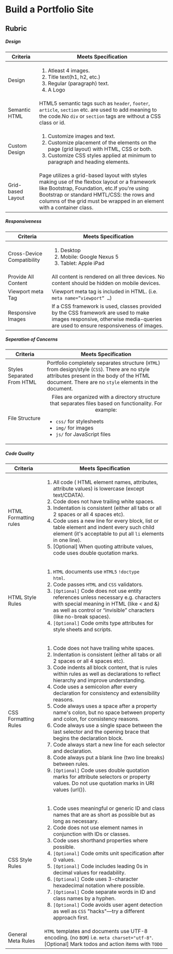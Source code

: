 # Build a Portfolio Site

Rubric
------

##### Design

| Criteria | Meets Specification |
| -------- | :-----------------: |
| Design | <ol align="left"><li>Atleast 4 images.</li><li>Title text(h1, h2, etc.)</li><li>Regular (paragraph) text.</li><li>A Logo</li> |
| Semantic HTML | <div align="left">HTML5 semantic tags such as <code>header</code>, <code>footer</code>, <code>article</code>, <code>section</code> etc. are used to add meaning to the code.No <code>div</code> or <code>section</code> tags are without a CSS class or id.</div> |
| Custom Design | <ol align="left"><li>Customize images and text.</li><li>Customize placement of the elements on the page (grid layout) with HTML, CSS or both.</li><li>Customize CSS styles applied at minimum to paragraph and heading elements.</li><ol> |
| Grid-based Layout | <div align="left">Page utilizes a grid-based layout with styles making use of the flexbox layout or a framework like Bootstrap, Foundation, etc.If you're using Bootstrap or standard HMTL/CSS: the rows and columns of the grid must be wrapped in an element with a container class.</div> |


##### Responsiveness

| Criteria | Meets Specification |
| -------- | :-----------------: |
| Cross-Device Compatibility | <ol align="left"><li>Desktop</li><li>Mobile: Google Nexus 5</li><li>Tablet: Apple iPad</li></ol> |
| Provide All Content | <div align="left">All content is rendered on all three devices. No content should be hidden on mobile devices.</div> |
| Viewport meta Tag | <div align="left">Viewport meta tag is included in HTML. (i.e. <code>meta name=”viewport” …</code>)</div> |
| Responsive Images | <div align="left">If a CSS framework is used, classes provided by the CSS framework are used to make images responsive, otherwise media-queries are used to ensure responsiveness of images.</div> |


##### Seperation of Concerns

| Criteria | Meets Specification |
| -------- | :-----------------: |
| Styles Separated From HTML | <div align="left">Portfolio completely separates structure (<code>HTML</code>) from design/style (<code>CSS</code>). There are no style attributes present in the body of the HTML document. There are no <code>style</code> elements in the document. </div> |
| File Structure | Files are organized with a directory structure that separates files based on functionality. For example: <ul align="left"><li><code>css/</code> for stylesheets</li><li><code>img/</code> for images</li><li><code>js/</code> for JavaScript files</li><ul> |


##### Code Quality

| Criteria | Meets Specification |
| -------- | :-----------------: |
| HTML Formatting rules | <ol align="left"><li>All code ( HTML element names, attributes, attribute values) is lowercase (except text/CDATA).</li><li>Code does not have trailing white spaces.</li><li>Indentation is consistent (either all tabs or all 2 spaces or all 4 spaces etc).</li><li>Code uses a new line for every block, list or table element and indent every such child element (it's acceptable to put all <code>li</code> elements in one line).</li><li>[Optional] When quoting attribute values, code uses double quotation marks.</li><ol> |
| HTML Style Rules | <ol align="left"><li><code>HTML</code> documents use <code>HTML5</code> <code>!doctype html</code>.</li><li>Code passes <code>HTML</code> and <code>CSS</code> validators.</li><li><code>[Optional]</code> Code does not use entity references unless necessary e.g. characters with special meaning in HTML (like < and &) as well as control or “invisible” characters (like no-break spaces).</li><li><code>[Optional]</code> Code omits type attributes for style sheets and scripts.</li></ol> |
| CSS Formatting Rules | <ol align="left"><li>Code does not have trailing white spaces.</li><li>Indentation is consistent (either all tabs or all 2 spaces or all 4 spaces etc).</li><li>Code indents all block content, that is rules within rules as well as declarations to reflect hierarchy and improve understanding.</li><li>Code uses a semicolon after every declaration for consistency and extensibility reasons.</li><li>Code always uses a space after a property name's colon, but no space between property and colon, for consistency reasons.</li><li>Code always use a single space between the last selector and the opening brace that begins the declaration block.</li><li>Code always start a new line for each selector and declaration.</li><li>Code always put a blank line (two line breaks) between rules.</li><li><code>[Optional]</code> Code uses double quotation marks for attribute selectors or property values. Do not use quotation marks in URI values (url()).</li></ol> |
| CSS Style Rules | <ol align="left"><li>Code uses meaningful or generic ID and class names that are as short as possible but as long as necessary.</li><li>Code does not use element names in conjunction with IDs or classes.</li><li>Code uses shorthand properties where possible.</li><li><code>[Optional]</code> Code omits unit specification after 0 values.</li><li><code>[Optional]</code> Code includes leading 0s in decimal values for readability.</li><li><code>[Optional]</code> Code uses 3-character hexadecimal notation where possible.</li><li><code>[Optional]</code> Code separate words in ID and class names by a hyphen.</li><li><code>[Optional]</code> Code avoids user agent detection as well as <code>CSS</code> "hacks"—try a different approach first.</li></ol> |
| General Meta Rules | <div align="left"><code>HTML</code> templates and documents use UTF-8 encoding. (no <code>BOM</code>) i.e. <code>meta charset="utf-8"</code>.</code>[Optional]</code> Mark todos and action items with <code>TODO</code></div> |

